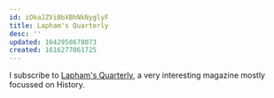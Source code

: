 ```yaml
---
id: iOkaJZVi0bXBhNkNyglyF
title: Lapham's Quarterly
desc: ''
updated: 1642958678073
created: 1616277061725
---
```


I subscribe to [Lapham's Quarterly](https://laphamsquarterly.org), a very interesting
magazine mostly focussed on History.
